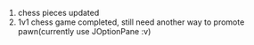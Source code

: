 1. chess pieces updated
2. 1v1 chess game completed, still need another way to promote pawn(currently use JOptionPane :v)
